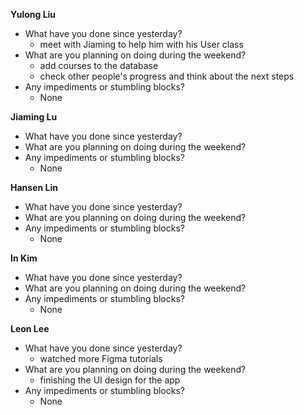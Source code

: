 **Yulong Liu**

- What have you done since yesterday?
  - meet with Jiaming to help him with his User class
- What are you planning on doing during the weekend?
  - add courses to the database
  - check other people's progress and think about the next steps
- Any impediments or stumbling blocks?
  - None

**Jiaming Lu**

- What have you done since yesterday?
- What are you planning on doing during the weekend?
- Any impediments or stumbling blocks?
  - None

**Hansen Lin**

- What have you done since yesterday?
- What are you planning on doing during the weekend?
- Any impediments or stumbling blocks?
  - None

**In Kim**
- What have you done since yesterday?
- What are you planning on doing during the weekend?
- Any impediments or stumbling blocks?
  - None

**Leon Lee**
- What have you done since yesterday?
  - watched more Figma tutorials
- What are you planning on doing during the weekend?
  - finishing the UI design for the app
- Any impediments or stumbling blocks?
  - None
